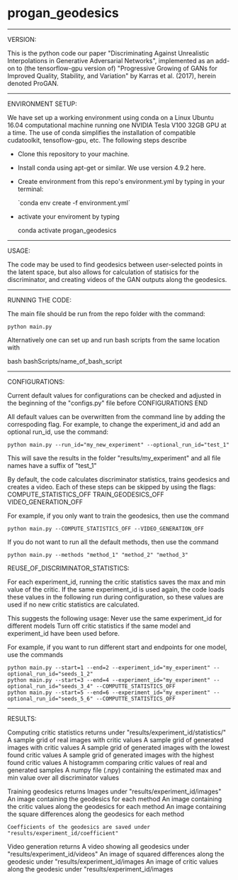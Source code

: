 # progan_geodesics

--------------------------
VERSION:

  This is the python code our paper "Discriminating Against Unrealistic Interpolations in Generative Adversarial Networks", implemented as an add-on to (the tensorflow-gpu version of) "Progressive Growing of GANs for Improved Quality, Stability, and Variation" by Karras et al. (2017), herein denoted ProGAN. 

--------------------------
ENVIRONMENT SETUP:

  We have set up a working environment using conda on a Linux Ubuntu 16.04 computational machine running one NVIDIA Tesla V100 32GB GPU at a time. The use of conda simplifies the installation of compatible cudatoolkit, tensoflow-gpu, etc. The following steps describe 
  
  - Clone this repository to your machine.
  - Install conda using apt-get or similar. We use version 4.9.2 here.
  - Create environment from this repo's environment.yml by typing in your terminal:
    
    `conda env create -f environment.yml´
    
  - activate your enviroment by typing 

    conda activate progan_geodesics

--------------------------
USAGE:

  The code may be used to find geodesics between user-selected points in the latent space, but also allows for calculation of statisics for the discriminator, and creating videos of the GAN outputs along the geodesics.

--------------------------
RUNNING THE CODE:

  The main file should be run from the repo folder with the command: 

    python main.py

  Alternatively one can set up and run bash scripts from the same location with
  
  bash bashScripts/name_of_bash_script

---------------------------
CONFIGURATIONS:

  Current default values for configurations can be checked and adjusted in the beginning of the "configs.py" file before CONFIGURATIONS END

  All default values can be overwritten from the command line by adding the correspoding flag.
  For example, to change the experiment_id and add an optional run_id, use the command:

    python main.py --run_id="my_new_experiment" --optional_run_id="test_1"

  This will save the results in the folder "results/my_experiment" and all file names have a suffix of "test_1"

  By default, the code calculates discriminator statistics, trains geodesics and creates a video.
  Each of these steps can be skipped by using the flags:
    COMPUTE_STATISTICS_OFF
    TRAIN_GEODESICS_OFF 
    VIDEO_GENERATION_OFF 

  For example, if you only want to train the geodesics, then use the command

    python main.py --COMPUTE_STATISTICS_OFF --VIDEO_GENERATION_OFF
    
  If you do not want to run all the default methods, then use the command
    
    python main.py --methods "method_1" "method_2" "method_3"
    
  REUSE_OF_DISCRIMINATOR_STATISTICS:     
  
  For each experiment_id, running the critic statistics saves the max and min value of the critic.
  If the same experiment_id is used again, the code loads these values in the following run during configuration, so these values are used if no new critic statistics are calculated. 
  
  This suggests the following usage:
    Never use the same experiment_id for different models
    Turn off critic statistics if the same model and experiment_id have been used before.
  
  For example, if you want to run different start and endpoints for one model, use the commands
  
    python main.py --start=1 --end=2 --experiment_id="my_experiment" --optional_run_id="seeds_1_2"
    python main.py --start=3 --end=4 --experiment_id="my_experiment" --optional_run_id="seeds_3_4" --COMPUTTE_STATISTICS_OFF
    python main.py --start=5 --end=6 --experiment_id="my_experiment" --optional_run_id="seeds_5_6" --COMPUTTE_STATISTICS_OFF
  
  

------------------------------------------
RESULTS:

  Computing critic statistics returns under "results/experiment_id/statistics/"
    A sample grid of real images with critic values
    A sample grid of generated images with critic values
    A sample grid of generated images with the lowest found critic values
    A sample grid of generated images with the highest found critic values
    A histogramm comparing critic values of real and generated samples
    A numpy file (.npy) containing the estimated max and min value over all discriminator values
  
  Training geodesics returns
    Images under "results/experiment_id/images"
      An image containing the geodesics for each method
      An image containing the critic values along the geodesics for each method
      An image containing the square differences along the geodesics for each method
  
    Coefficients of the geodesics are saved under "results/experiment_id/coefficient"

  Video generation returns 
    A video showing all geodesics under "results/experiment_id/videos"
    An image of squared differences along the geodesic under "results/experiment_id/images
    An image of critic values along the geodesic under "results/experiment_id/images    
  
